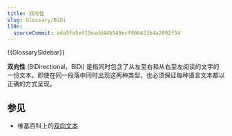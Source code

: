 ```yaml
---
title: 双向性
slug: Glossary/BiDi
l10n:
  sourceCommit: ada5fa5ef15eadd44b549ecf906423b4a2092f34
---
```


{{GlossarySidebar}}

**双向性** (BiDirectional，BiDi) 是指同时包含了从左至右和从右至左阅读的文字的一份文本。即使在同一段落中同时出现这两种类型，也必须保证每种语言文本都以正确的方式呈现。

## 参见

- 维基百科上的[双向文本](https://zh.wikipedia.org/wiki/雙向文稿)

